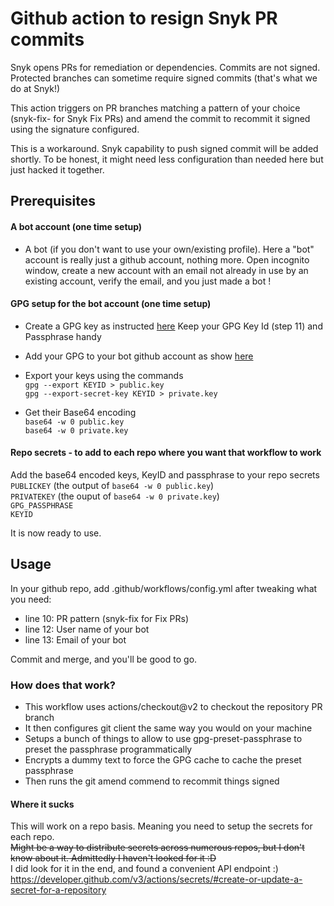 # Github action to resign Snyk PR commits

Snyk opens PRs for remediation or dependencies. Commits are not signed.
Protected branches can sometime require signed commits (that's what we do at Snyk!)

This action triggers on PR branches matching a pattern of your choice 
(snyk-fix- for Snyk Fix PRs) and amend the commit to recommit it signed using
the signature configured.

This is a workaround. Snyk capability to push signed commit will be added shortly.
To be honest, it might need less configuration than needed here but just hacked it together.

## Prerequisites
#### A bot account (one time setup)
- A bot (if you don't want to use your own/existing profile). Here a "bot" account is really just 
a github account, nothing more. Open incognito window, create a new account with an email
not already in use by an existing account, verify the email, and you just made a bot !

#### GPG setup for the bot account (one time setup)
- Create a GPG key as instructed [here](https://help.github.com/en/github/authenticating-to-github/generating-a-new-gpg-key)
Keep your GPG Key Id (step 11) and Passphrase handy
- Add your GPG to your bot github account as show [here](https://help.github.com/en/articles/adding-a-new-gpg-key-to-your-github-account)

- Export your keys using the commands\
`gpg --export KEYID > public.key` \
`gpg --export-secret-key KEYID > private.key`
- Get their Base64 encoding\
`base64 -w 0 public.key`\
`base64 -w 0 private.key`

#### Repo secrets - to add to each repo where you want that workflow to work
Add the base64 encoded keys, KeyID and passphrase to your repo secrets\
`PUBLICKEY` (the output of `base64 -w 0 public.key`)\
`PRIVATEKEY` (the ouput of `base64 -w 0 private.key`)\
`GPG_PASSPHRASE`\
`KEYID`

It is now ready to use.

## Usage
In your github repo, add .github/workflows/config.yml after tweaking what you need:
- line 10: PR pattern (snyk-fix for Fix PRs)
- line 12: User name of your bot
- line 13: Email of your bot

Commit and merge, and you'll be good to go.


### How does that work?
- This workflow uses actions/checkout@v2 to checkout the repository PR branch
- It then configures git client the same way you would on your machine
- Setups a bunch of things to allow to use gpg-preset-passphrase 
to preset the passphrase programmatically
- Encrypts a dummy text to force the GPG cache to cache the preset passphrase
- Then runs the git amend commend to recommit things signed

#### Where it sucks
This will work on a repo basis. Meaning you need to setup the secrets for each repo.\
~~Might be a way to distribute secrets across numerous repos, but I don't know about it.
Admittedly I haven't looked for it :D~~\
I did look for it in the end, and found a convenient API endpoint :)
https://developer.github.com/v3/actions/secrets/#create-or-update-a-secret-for-a-repository